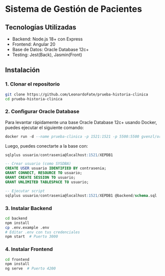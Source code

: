# Sistema de Gestión de Pacientes

## Tecnologías Utilizadas
- Backend: Node.js 18+ con Express
- Frontend: Angular 20
- Base de Datos: Oracle Database 12c+
- Testing: Jest(Back), Jasmin(Front)

## Instalación

### 1. Clonar el repositorio
```bash
git clone https://github.com/LeonardoFate/prueba-historia-clinica
cd prueba-historia-clinica
```

### 2. Configurar Oracle Database
Para levantar rápidamente una base Oracle Database 12c+ usando Docker, puedes ejecutar el siguiente comando:
```sql
docker run -d --name prueba-clinica -p 1521:1521 -p 5500:5500 gvenzl/oracle-free:latest
```
Luego, puedes conectarte a la base con:
```sql
sqlplus usuario/contrasenia@localhost:1521/XEPDB1
```

```sql
-- Crear usuario (como SYSDBA)
CREATE USER usuario IDENTIFIED BY contrasenia;
GRANT CONNECT, RESOURCE TO usuario;
GRANT CREATE SESSION TO usuario;
GRANT UNLIMITED TABLESPACE TO usuario;

-- Ejecutar script
sqlplus usuario/contrasenia@localhost:1521/XEPDB1 @backend/schema.sql
```

### 3. Instalar Backend
```bash
cd backend
npm install
cp .env.example .env
# Editar .env con tus credenciales
npm start  # Puerto 3000
```

### 4. Instalar Frontend
```bash
cd frontend
npm install
ng serve  # Puerto 4200
```

